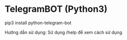 # TelegramBOT (Python3)

pip3 install python-telegram-bot

Hướng dẫn sử dụng: Sử dụng /help để xem cách sử dụng
